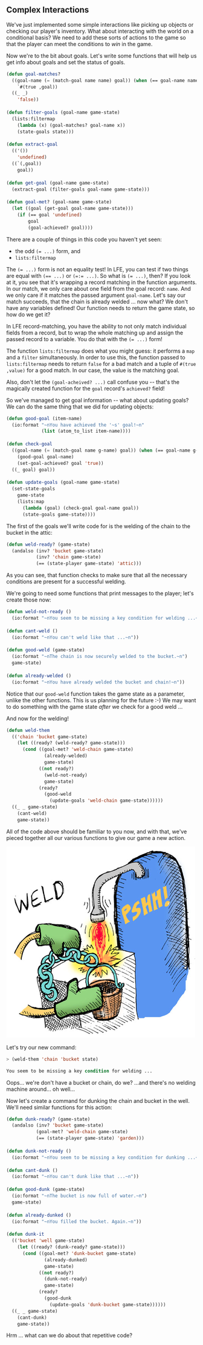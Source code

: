## Complex Interactions

We've just implemented some simple interactions like picking up objects or checking our player's inventory. What about interacting with the world on a conditional basis? We need to add these sorts of actions to the game so that the player can meet the conditions to *win* in the game.

Now we're to the bit about goals. Let's write some functions that will help us get info about goals and set the status of goals.

```lisp
(defun goal-matches?
  ((goal-name (= (match-goal name name) goal)) (when (== goal-name name))
    `#(true ,goal))
  ((_ _)
    'false))

(defun filter-goals (goal-name game-state)
  (lists:filtermap
    (lambda (x) (goal-matches? goal-name x))
    (state-goals state)))

(defun extract-goal
  (('())
    'undefined)
  ((`(,goal))
    goal))

(defun get-goal (goal-name game-state)
  (extract-goal (filter-goals goal-name game-state)))

(defun goal-met? (goal-name game-state)
  (let ((goal (get-goal goal-name game-state)))
    (if (== goal 'undefined)
        goal
        (goal-achieved? goal))))
```

There are a couple of things in this code you haven't yet seen:

* the odd ``(= ...)`` form, and
* ``lists:filtermap``

The ``(= ...)`` form is not an equality test! In LFE, you can test if two things are equal with ``(== ...)`` or ``(=:= ...)``. So what is ``(= ...)``, then? If you look at it, you see that it's wrapping a record matching in the function arguments. In our match, we only care about one field from the goal record: ``name``. And we only care if it matches the passed argument ``goal-name``. Let's say our match succeeds, that the chain is already welded ... now what? We don't have any variables defined! Our function needs to return the game state, so how do we get it?

In LFE record-matching, you have the ability to not only match individual fields from a record, but to wrap the whole matching up and assign the passed record to a variable. You do that with the ``(= ...)`` form!

The function ``lists:filtermap`` does what you might guess: it performs a ``map`` and a ``filter`` simultaneously. In order to use this, the function passed to ``lists:filtermap`` needs to return ``false`` for a bad match and a tuple of ``#(true ,value)`` for a good match. In our case, the value is the matching goal.

Also, don't let the ``(goal-acheived? ...)`` call confuse you -- that's the magically created function for the ``goal`` record's ``achieved?`` field!

So we've managed to get goal information -- what about updating goals? We can do the same thing that we did for updating objects:

```lisp
(defun good-goal (item-name)
  (io:format "~nYou have achieved the '~s' goal!~n"
             (list (atom_to_list item-name))))

(defun check-goal
  ((goal-name (= (match-goal name g-name) goal)) (when (== goal-name g-name))
    (good-goal goal-name)
    (set-goal-achieved? goal 'true))
  ((_ goal) goal))

(defun update-goals (goal-name game-state)
  (set-state-goals
    game-state
    (lists:map
      (lambda (goal) (check-goal goal-name goal))
      (state-goals game-state))))
```

The first of the goals we'll write code for is the welding of the chain to the bucket in the attic:

```lisp
(defun weld-ready? (game-state)
  (andalso (inv? 'bucket game-state)
           (inv? 'chain game-state)
           (== (state-player game-state) 'attic)))
```

As you can see, that function checks to make sure that all the necessary conditions are present for a successful welding.

We're going to need some functions that print messages to the player; let's create those now:

```lisp
(defun weld-not-ready ()
  (io:format "~nYou seem to be missing a key condition for welding ...~n"))

(defun cant-weld ()
  (io:format "~nYou can't weld like that ...~n"))

(defun good-weld (game-state)
  (io:format "~nThe chain is now securely welded to the bucket.~n")
  game-state)

(defun already-welded ()
  (io:format "~nYou have already welded the bucket and chain!~n"))
```

Notice that our ``good-weld`` function takes the game state as a parameter, unlike the other functions. This is us planning for the future :-) We may want to do something with the game state *after* we check for a good weld ...

And now for the welding!

```lisp
(defun weld-them
  (('chain 'bucket game-state)
    (let ((ready? (weld-ready? game-state)))
      (cond ((goal-met? 'weld-chain game-state)
              (already-welded)
              game-state)
            ((not ready?)
              (weld-not-ready)
              game-state)
            (ready?
              (good-weld
                (update-goals 'weld-chain game-state))))))
  ((_ _ game-state)
    (cant-weld)
    game-state))
```

All of the code above should be familiar to you now, and with that, we've pieced together all our various functions to give our game a new action.

![](../images/weld.jpg)

Let's try our new command:


```lisp
> (weld-them 'chain 'bucket state)
```
```lisp
You seem to be missing a key condition for welding ...
```

Oops... we're don't have a bucket or chain, do we? ...and there's no welding machine around... oh well...

Now let's create a command for dunking the chain and bucket in the well. We'll need similar functions for this action:

```lisp
(defun dunk-ready? (game-state)
  (andalso (inv? 'bucket game-state)
           (goal-met? 'weld-chain game-state)
           (== (state-player game-state) 'garden)))

(defun dunk-not-ready ()
  (io:format "~nYou seem to be missing a key condition for dunking ...~n"))

(defun cant-dunk ()
  (io:format "~nYou can't dunk like that ...~n"))

(defun good-dunk (game-state)
  (io:format "~nThe bucket is now full of water.~n")
  game-state)

(defun already-dunked ()
  (io:format "~nYou filled the bucket. Again.~n"))

(defun dunk-it
  (('bucket 'well game-state)
    (let ((ready? (dunk-ready? game-state)))
      (cond ((goal-met? 'dunk-bucket game-state)
              (already-dunked)
              game-state)
            ((not ready?)
              (dunk-not-ready)
              game-state)
            (ready?
              (good-dunk
                (update-goals 'dunk-bucket game-state))))))
  ((_ _ game-state)
    (cant-dunk)
    game-state))
```

Hrm ... what can we do about that repetitive code?

